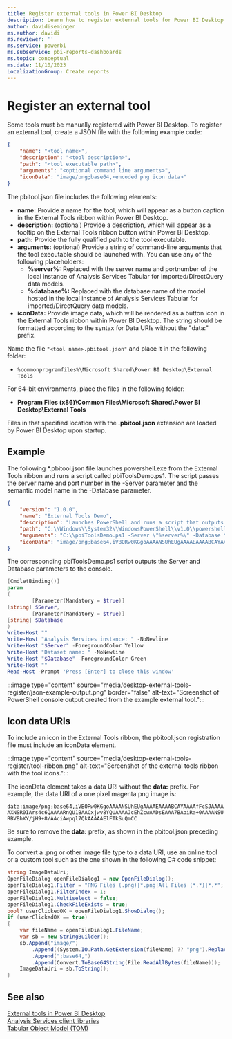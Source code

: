 ```yaml
---
title: Register external tools in Power BI Desktop
description: Learn how to register external tools for Power BI Desktop and configure elements of an external tool to fit your needs.
author: davidiseminger
ms.author: davidi
ms.reviewer: ''
ms.service: powerbi
ms.subservice: pbi-reports-dashboards
ms.topic: conceptual
ms.date: 11/10/2023
LocalizationGroup: Create reports
---
```


# Register an external tool

Some tools must be manually registered with Power BI Desktop. To register an external tool, create a JSON file with the following example code:

```json
{
    "name": "<tool name>",
    "description": "<tool description>",
    "path": "<tool executable path>",
    "arguments": "<optional command line arguments>",
    "iconData": "image/png;base64,<encoded png icon data>"
}
```

The pbitool.json file includes the following elements:

* **name:** Provide a name for the tool, which will appear as a button caption in the External Tools ribbon within Power BI Desktop.
* **description:** (optional) Provide a description, which will appear as a tooltip on the External Tools ribbon button within Power BI Desktop.
* **path:** Provide the fully qualified path to the tool executable.
* **arguments:** (optional) Provide a string of command-line arguments that the tool executable should be launched with. You can use any of the following placeholders:
  * **%server%:** Replaced with the server name and portnumber of the local instance of Analysis Services Tabular for imported/DirectQuery data models.
  * **%database%:** Replaced with the database name of the model hosted in the local instance of Analysis Services Tabular for imported/DirectQuery data models.
* **iconData:** Provide image data, which will be rendered as a button icon in the External Tools ribbon within Power BI Desktop. The string should be formatted according to the syntax for Data URIs without the "data:" prefix.

Name the file `"<tool name>.pbitool.json"` and place it in the following folder:

* `%commonprogramfiles%\Microsoft Shared\Power BI Desktop\External Tools`

For 64-bit environments, place the files in the following folder:

* **Program Files (x86)\Common Files\Microsoft Shared\Power BI Desktop\External Tools**

Files in that specified location with the **.pbitool.json** extension are loaded by Power BI Desktop upon startup.

## Example

The following *.pbitool.json file launches powershell.exe from the External Tools ribbon and runs a script called pbiToolsDemo.ps1. The script passes the server name and port number in the -Server parameter and the semantic model name in the -Database parameter.

```json
{ 
    "version": "1.0.0", 
    "name": "External Tools Demo", 
    "description": "Launches PowerShell and runs a script that outputs server and database parameters. (Requires elevated PowerShell permissions.)", 
    "path": "C:\\Windows\\System32\\WindowsPowerShell\\v1.0\\powershell.exe", 
    "arguments": "C:\\pbiToolsDemo.ps1 -Server \"%server%\" -Database \"%database%\"", 
    "iconData": "image/png;base64,iVBORw0KGgoAAAANSUhEUgAAAAEAAAABCAYAAAAfFcSJAAAAAXNSR0IArs4c6QAAAARnQU1BAACxjwv8YQUAAAAJcEhZcwAADsEAAA7BAbiRa+0AAAANSURBVBhXY/jH9+8/AAciAwpql7QkAAAAAElFTkSuQmCC" 
} 
```

The corresponding pbiToolsDemo.ps1 script outputs the Server and Database parameters to the console.

```powershell
[CmdletBinding()] 
param 
( 
        [Parameter(Mandatory = $true)]         
[string] $Server, 
        [Parameter(Mandatory = $true)]         
[string] $Database  
) 
Write-Host "" 
Write-Host "Analysis Services instance: " -NoNewline 
Write-Host "$Server" -ForegroundColor Yellow 
Write-Host "Dataset name: " -NoNewline 
Write-Host "$Database" -ForegroundColor Green 
Write-Host "" 
Read-Host -Prompt 'Press [Enter] to close this window'  
```

:::image type="content" source="media/desktop-external-tools-register/json-example-output.png" border="false" alt-text="Screenshot of PowerShell console output created from the example external tool.":::

## Icon data URIs

To include an icon in the External Tools ribbon, the pbitool.json registration file must include an iconData element.

:::image type="content" source="media/desktop-external-tools-register/tool-ribbon.png" alt-text="Screenshot of the external tools ribbon with the tool icons.":::

The iconData element takes a data URI without the **data:** prefix. For example, the data URI of a one pixel magenta png image is:

`data:image/png;base64,iVBORw0KGgoAAAANSUhEUgAAAAEAAAABCAYAAAAfFcSJAAAAAXNSR0IArs4c6QAAAARnQU1BAACxjwv8YQUAAAAJcEhZcwAADsEAAA7BAbiRa+0AAAANSURBVBhXY/jH9+8/AAciAwpql7QkAAAAAElFTkSuQmCC`

Be sure to remove the **data:** prefix, as shown in the pbitool.json preceding example.

To convert a .png or other image file type to a data URI, use an online tool or a custom tool such as the one shown in the following C# code snippet:

```c#
string ImageDataUri; 
OpenFileDialog openFileDialog1 = new OpenFileDialog(); 
openFileDialog1.Filter = "PNG Files (.png)|*.png|All Files (*.*)|*.*"; 
openFileDialog1.FilterIndex = 1; 
openFileDialog1.Multiselect = false; 
openFileDialog1.CheckFileExists = true; 
bool? userClickedOK = openFileDialog1.ShowDialog(); 
if (userClickedOK == true) 
{ 
    var fileName = openFileDialog1.FileName; 
    var sb = new StringBuilder(); 
    sb.Append("image/") 
        .Append((System.IO.Path.GetExtension(fileName) ?? "png").Replace(".", "")) 
        .Append(";base64,") 
        .Append(Convert.ToBase64String(File.ReadAllBytes(fileName))); 
    ImageDataUri = sb.ToString(); 
} 
```

## See also

[External tools in Power BI Desktop](desktop-external-tools.md)  
[Analysis Services client libraries](/analysis-services/client-libraries?view=power-bi-premium-current&preserve-view=true)  
[Tabular Object Model (TOM)](/analysis-services/tom/introduction-to-the-tabular-object-model-tom-in-analysis-services-amo?view=power-bi-premium-current&preserve-view=true)  
